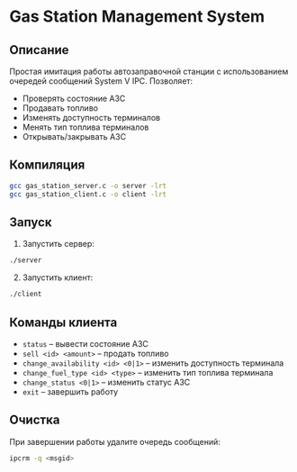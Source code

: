 # Gas Station Management System

## Описание
Простая имитация работы автозаправочной станции с использованием очередей сообщений System V IPC. Позволяет:
- Проверять состояние АЗС
- Продавать топливо
- Изменять доступность терминалов
- Менять тип топлива терминалов
- Открывать/закрывать АЗС

## Компиляция
```sh
gcc gas_station_server.c -o server -lrt
gcc gas_station_client.c -o client -lrt
```

## Запуск
1. Запустить сервер:
```sh
./server
```
2. Запустить клиент:
```sh
./client
```

## Команды клиента
- `status` – вывести состояние АЗС
- `sell <id> <amount>` – продать топливо
- `change_availability <id> <0|1>` – изменить доступность терминала
- `change_fuel_type <id> <type>` – изменить тип топлива терминала
- `change_status <0|1>` – изменить статус АЗС
- `exit` – завершить работу

## Очистка
При завершении работы удалите очередь сообщений:
```sh
ipcrm -q <msgid>
```


